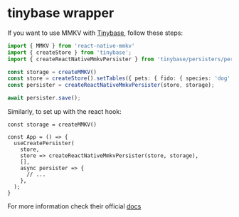 #  tinybase wrapper

If you want to use MMKV with [Tinybase](https://github.com/pmndrs/zustand#persist-middleware), follow these steps:

```ts
import { MMKV } from 'react-native-mmkv'
import { createStore } from 'tinybase';
import { createReactNativeMmkvPersister } from 'tinybase/persisters/persister-react-native-mmkv';

const storage = createMMKV()
const store = createStore().setTables({ pets: { fido: { species: 'dog' } } });
const persister = createReactNativeMmkvPersister(store, storage);

await persister.save();
```

Similarly, to set up with the react hook:

```tsx
const storage = createMMKV()

const App = () => {
  useCreatePersister(
    store,
    store => createReactNativeMmkvPersister(store, storage),
    [],
    async persister => {
      // ...
    },
  );
}
```

For more information check their official [docs](https://tinybase.org/api/persister-react-native-mmkv/functions/creation/createreactnativemmkvpersister/)
